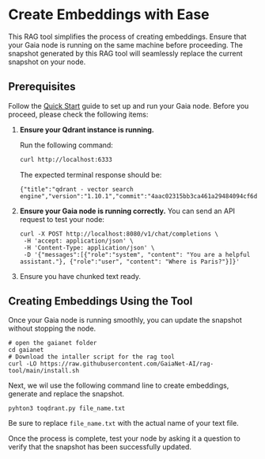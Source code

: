 # Create Embeddings with Ease

This RAG tool simplifies the process of creating embeddings. Ensure that your Gaia node is running on the same machine before proceeding. The snapshot generated by this RAG tool will seamlessly replace the current snapshot on your node.

## Prerequisites

Follow the [Quick Start](https://docs.gaianet.ai/node-guide/quick-start) guide to set up and run your Gaia node. Before you proceed, please check the following items:

1. **Ensure your Qdrant instance is running.**

   Run the following command:

   ```bash
   curl http://localhost:6333
   ```
   The expected terminal response should be:
   ```
   {"title":"qdrant - vector search engine","version":"1.10.1","commit":"4aac02315bb3ca461a29484094cf6d19025fce99"}%
   ```
2. **Ensure your Gaia node is running correctly.**
    You can send an API request to test your node:
    ```
    curl -X POST http://localhost:8080/v1/chat/completions \
     -H 'accept: application/json' \ 
     -H 'Content-Type: application/json' \ 
     -D '{"messages":[{"role":"system", "content": "You are a helpful assistant."}, {"role":"user", "content": "Where is Paris?"}]}'
    ```
3. Ensure you have chunked text ready.


## Creating Embeddings Using the Tool

Once your Gaia node is running smoothly, you can update the snapshot without stopping the node.

```
# open the gaianet folder
cd gaianet
# Download the intaller script for the rag tool
curl -LO https://raw.githubusercontent.com/GaiaNet-AI/rag-tool/main/install.sh
```

Next, we wil use the following command line to create embeddings, generate and replace the snapshot.


```
pyhton3 toqdrant.py file_name.txt
```

Be sure to replace `file_name.txt` with the actual name of your text file.

Once the process is complete, test your node by asking it a question to verify that the snapshot has been successfully updated.

